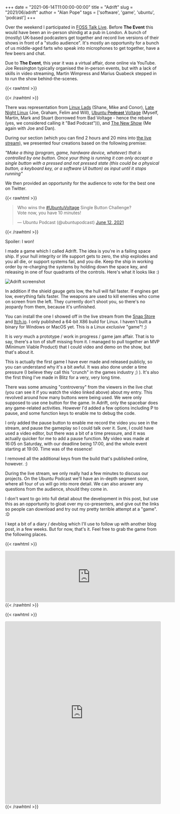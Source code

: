 +++
date = "2021-06-14T11:00:00-00:00"
title = "Adrift"
slug = "2021/06/adrift"
author = "Alan Pope"
tags = ['software', 'game', 'ubuntu', 'podcast']
+++

Over the weekend I participated in [FOSS Talk Live](https://fosstalk.com/). Before **The Event** this would have been an in-person shindig at a pub in London. A bunch of (mostly) UK-based podcasters get together and record live versions of their shows in front of a "studio audience". It's mostly an opportunity for a bunch of us middle-aged farts who speak into microphones to get together, have a few beers and chat. 

Due to **The Event**, this year it was a virtual affair, done online via YouTube. Joe Ressington typically organised the in-person events, but with a lack of skills in video streaming, Martin Wimpress and Marius Quabeck stepped in to run the show behind-the-scenes. 

{{< rawhtml >}}

{{< /rawhtml >}}

There was representation from [Linux Lads](https://linuxlads.com/) (Shane, Mike and Conor), [Late Night Linux](https://latenightlinux.com/) (Joe, Graham, Felim and Will), [Ubuntu ~~Podcast~~ Voltage](https://ubuntupodcast.org/) (Myself, Martin, Mark and Stuart (borrowed from Bad Voltage - hence the reband (yes, we considered calling it "Bad Podcast"))), and [The New Show](https://thenew.show/) (Me again with Joe and Dan).

During our section (which you can find 2 hours and 20 mins into [the live stream](https://youtu.be/udyq7-SCJrQ?t=8411)), we presented four creations based on the following premise:

*"Make a thing (program, game, hardware device, whatever) that is controlled by one button. Once your thing is running it can only accept a single button with a pressed and not pressed state (this could be a physical button, a keyboard key, or a software UI button) as input until it stops running"*

We then provided an opportunity for the audience to vote for the best one on Twitter. 

{{< rawhtml >}}
<blockquote class="twitter-tweet"><p lang="en" dir="ltr">Who wins the <a href="https://twitter.com/hashtag/UbuntuVoltage?src=hash&amp;ref_src=twsrc%5Etfw">#UbuntuVoltage</a> Single Button Challenge?<br>Vote now, you have 10 minutes!</p>&mdash; Ubuntu Podcast (@ubuntupodcast) <a href="https://twitter.com/ubuntupodcast/status/1403814651490672640?ref_src=twsrc%5Etfw">June 12, 2021</a></blockquote> <script async src="https://platform.twitter.com/widgets.js" charset="utf-8"></script>
{{< /rawhtml >}}

Spoiler: I won! 

I made a game which I called Adrift. The idea is you're in a failing space ship. If your hull integrity or life support gets to zero, the ship explodes and you all die, or support systems fail, and you die. Keep the ship in working order by re-charging the systems by holding down the space key, and releasing in one of four quadrants of the controls. Here's what it looks like :)

![Adrift screenshot](/blog/images/2021-06-14/adrift.png)

In addition if the shield gauge gets low, the hull will fail faster. If engines get low, everything fails faster. The weapons are used to kill enemies who come on screen from the left. They currently don't shoot you, so there's no jeopardy from them, because it's unfinished.

You can install the one I showed off in the live stream from the [Snap Store](https://snapcraft.io/adrift) and [Itch.io](https://popey.itch.io/adrift). I only published a 64-bit X86 build for Linux. I haven't built a binary for Windows or MacOS yet. This is a Linux *exclusive* "game"! ;)

It is *very* much a prototype / work in progress / game jam affair. That is to say, there's a ton of stuff missing from it. I managed to pull together an MVP (Minimum Viable Product) that I could video and demo on the show, but that's about it.

This is actually the first game I have ever made and released publicly, so you can understand why it's a bit awful. It was also done under a time pressure (I believe they call this "crunch" in the games industry ;) ). It's also the first thing I've made in Blitz for a very, very long time.

There was some amusing "controversy" from the viewers in the live chat (you can see it if you watch the video linked above) about my entry. This revolved around how many buttons were being used. We were only supposed to use one button for the game. In Adrift, only the spacebar does any game-related activities. However I'd added a few options including P to pause, and some function keys to enable me to debug the code. 

I only added the pause button to enable me record the video you see in the stream, and pause the gameplay so I could talk over it. Sure, I could have used a video editor, but there was a bit of a time pressure, and it was actually quicker for me to add a pause function. My video was made at 16:05 on Saturday, with our deadline being 17:00, and the whole event starting at 19:00. Time was of the essence!

I removed all the additional keys from the build that's published online, however. :) 

During the live stream, we only really had a few minutes to discuss our projects. On the Ubuntu Podcast we'll have an in-depth segment soon, where all four of us will go into more detail. We can also answer any questions from the audience, should they come in. 

I don't want to go into full detail about the development in this post, but use this as an opportunity to gloat over my co-presenters, and give out the links so people can download and try out my pretty terrible attempt at a "game". :D 

I kept a bit of a diary / devblog which I'll use to follow up with another blog post, in a few weeks. But for now, that's it. Feel free to grab the game from the following places.

{{< rawhtml >}}
<iframe frameborder="0" src="https://itch.io/embed/1088627" width="552" height="167"><a href="https://popey.itch.io/adrift">Adrift by Alan Pope</a></iframe>
{{< /rawhtml >}}

{{< rawhtml >}}
<iframe src="https://snapcraft.io/adrift/embedded?channels=true&summary=true&screenshot=true" frameborder="0" width="100%" height="590px" style="border: 1px solid #CCC; border-radius: 2px;"></iframe>
{{< /rawhtml >}}
